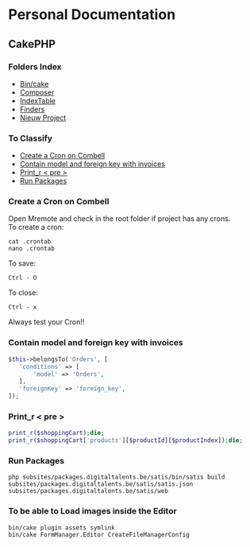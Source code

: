 # Personal Documentation
## CakePHP

### Folders Index 
- [Bin/cake](./Bin-cake/)
- [Composer](./Composer/)
- [IndexTable](./Index-tables/)
- [Finders](./Finders/)
- [Nieuw Project](./New-project/)


### To Classify
- [Create a Cron on Combell](#create-a-cron-on-combell)
- [Contain model and foreign key with invoices](#contain-model-and-foreign-key-with-invoices)
- [Print_r < pre >](#print_r--pre-)
- [Run Packages](#run-packages)


### Create a Cron on Combell
Open Mremote and check in the root folder if project has any crons. \
To create a cron:
```
cat .crontab
nano .crontab
```
To save:
```
Ctrl - O 
```
To close:
```
Ctrl - x
```
Always test your Cron!!

### Contain model and foreign key with invoices
```php
$this->belongsTo('Orders', [
   'conditions' => [
       'model' => 'Orders',
   ],
   'foreignKey' => 'foreign_key',
]);
```

### Print_r < pre >
```php 
print_r($shoppingCart);die;
print_r($shoppingCart['products'][$productId][$productIndex]);die;
```

### Run Packages
```
php subsites/packages.digitaltalents.be/satis/bin/satis build 
subsites/packages.digitaltalents.be/satis/satis.json 
subsites/packages.digitaltalents.be/satis/web
```

### To be able to Load images inside the Editor
```
bin/cake plugin assets symlink
bin/cake FormManager.Editor CreateFileManagerConfig
```